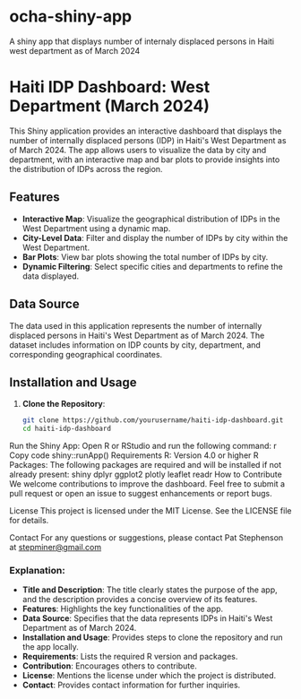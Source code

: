 # ocha-shiny-app
A shiny app that displays number of internaly displaced persons in Haiti west department as of March 2024
# Haiti IDP Dashboard: West Department (March 2024)

This Shiny application provides an interactive dashboard that displays the number of internally displaced persons (IDP) in Haiti's West Department as of March 2024. The app allows users to visualize the data by city and department, with an interactive map and bar plots to provide insights into the distribution of IDPs across the region.

## Features

- **Interactive Map**: Visualize the geographical distribution of IDPs in the West Department using a dynamic map.
- **City-Level Data**: Filter and display the number of IDPs by city within the West Department.
- **Bar Plots**: View bar plots showing the total number of IDPs by city.
- **Dynamic Filtering**: Select specific cities and departments to refine the data displayed.

## Data Source

The data used in this application represents the number of internally displaced persons in Haiti's West Department as of March 2024. The dataset includes information on IDP counts by city, department, and corresponding geographical coordinates.

## Installation and Usage

1. **Clone the Repository**:
   ```bash
   git clone https://github.com/yourusername/haiti-idp-dashboard.git
   cd haiti-idp-dashboard
Run the Shiny App:
Open R or RStudio and run the following command:
r
Copy code
shiny::runApp()
Requirements
R: Version 4.0 or higher
R Packages: The following packages are required and will be installed if not already present:
shiny
dplyr
ggplot2
plotly
leaflet
readr
How to Contribute
We welcome contributions to improve the dashboard. Feel free to submit a pull request or open an issue to suggest enhancements or report bugs.

License
This project is licensed under the MIT License. See the LICENSE file for details.

Contact
For any questions or suggestions, please contact Pat Stephenson at stepminer@gmail.com


### Explanation:

- **Title and Description**: The title clearly states the purpose of the app, and the description provides a concise overview of its features.
- **Features**: Highlights the key functionalities of the app.
- **Data Source**: Specifies that the data represents IDPs in Haiti's West Department as of March 2024.
- **Installation and Usage**: Provides steps to clone the repository and run the app locally.
- **Requirements**: Lists the required R version and packages.
- **Contribution**: Encourages others to contribute.
- **License**: Mentions the license under which the project is distributed.
- **Contact**: Provides contact information for further inquiries.

 
